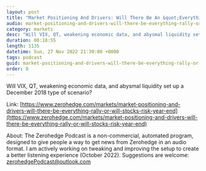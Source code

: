 ```yaml
---
layout: post
title: "Market Positioning And Drivers: Will There Be An &quot;Everything Rally&quot; Or Will Stocks &quot;Risk-Off&quot; Into Year-End?"
audio: market-positioning-and-drivers-will-there-be-everything-rally-or-will-stocks-risk-year-end-0
category: markets
desc: "Will VIX, QT, weakening economic data, and abysmal liquidity set up a December 2018 type of scenario?"
duration: 00:18:55
length: 1135
datetime: Sun, 27 Nov 2022 21:30:00 +0000
tags: podcast
guid: market-positioning-and-drivers-will-there-be-everything-rally-or-will-stocks-risk-year-end-0
order: 0
---
```

Will VIX, QT, weakening economic data, and abysmal liquidity set up a December 2018 type of scenario?

Link: [https://www.zerohedge.com/markets/market-positioning-and-drivers-will-there-be-everything-rally-or-will-stocks-risk-year-end](https://www.zerohedge.com/markets/market-positioning-and-drivers-will-there-be-everything-rally-or-will-stocks-risk-year-end)

About: The Zerohedge Podcast is a non-commercial, automated program, designed to give people a way to get news from Zerohedge in an audio format.  I am actively working on tweaking and improving the setup to create a better listening experience (October 2022).  Suggestions are welcome: [zerohedgePodcast@outlook.com](mailto:zerohedgePodcast@outlook.com)